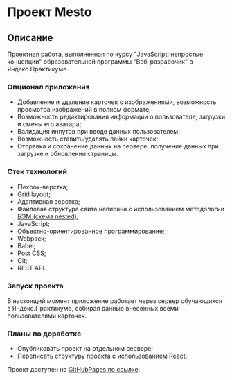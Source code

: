 # Проект Mesto

## Описание

Проектная работа, выполненная по курсу "JavaScript: непростые концепции" образовательной программы "Веб-разрабочик" в Яндекс.Практикуме.

### Опционал приложения

* Добавление и удаление карточек с изображениями, возможность просмотра изображений в полном формате;
* Возможность редактирования информации о пользователе, загрузки и смены его аватара;
* Валидация инпутов при вводе данных пользователем;
* Возможность ставить/удалять лайки карточек;
* Отправка и сохранение данных на сервере, получение данных при загрузке и обновлении страницы.


### Стек технологий

* Flexbox-верстка;
* Grid layout;
* Адаптивная верстка;
* Файловая структура сайта написана с использованием методологии [БЭМ (схема nested)](_https://ru.bem.info/methodology/filestructure/_);
* JavaScript;
* Объектно-ориентированное программирование;
* Webpack;
* Babel;
* Post CSS;
* Git;
* REST API.

### Запуск проекта

В настоящий момент приложение работает через сервер обучающихся в Яндекс.Практикуме, собирая данные внесенных всеми пользователями карточек.

### Планы по доработке

* Опубликовать проект на отдельном сервере;
* Переписать структуру проекта с использованием React.

Проект доступен на [GitHubPages по ссылке](https://afanassiev.github.io/mesto/).

